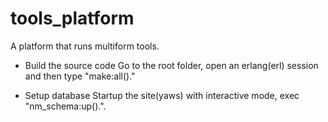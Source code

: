 tools_platform
=============

A platform that runs multiform tools.

- Build the source code 
Go to the root folder, open an erlang(erl) session and then type "make:all()."

- Setup database
Startup the site(yaws) with interactive mode, exec "nm_schema:up().". 

